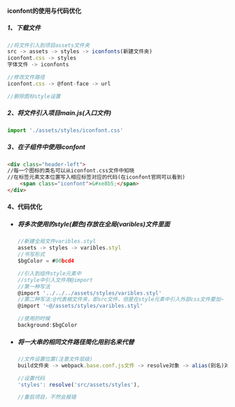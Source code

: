 #### iconfont的使用与代码优化

##### 1、下载文件

```js
//将文件引入到项目assets文件夹
src -> assets -> styles -> iconfonts(新建文件夹)
iconfont.css -> styles
字体文件 -> iconfonts

//修改文件路径
iconfont.css -> @font-face -> url

//删除图标style设置
```

##### 2、将文件引入项目main.js(入口文件)

```js
import './assets/styles/iconfont.css'
```

##### 3、在子组件中使用iconfont

```html
<div class="header-left">
//每一个图标的类名可以从iconfont.css文件中知晓
//在标签元素文本位置写入相应标签对应的代码(在iconfont官网可以看到)
	<span class="iconfont">&#xe8b5;</span>
</div>
```



#### 4、代码优化

* ##### 将多次使用的style(颜色)存放在全局(varibles)文件里面

  ```js
  //新建全局文件varibles.styl
  assets -> styles -> varibles.styl
  //书写形式
  $bgColor = #00bcd4
  
  //引入到组件style元素中
  //style中引入文件用@import
  //第一种写法
  @import '../../../assets/styles/varibles.styl'
  //第二种写法:@代表根文件夹，即src文件，但是在style元素中引入外部css文件要加~
  @import '~@/assets/styles/varibles.styl'
  
  //使用的时候
  background:$bgColor
  ```

* ##### 将一大串的相同文件路径简化用别名来代替

  ```js
  //文件设置位置(注意文件层级)
  build文件夹 -> webpack.base.conf.js文件 -> resolve对象 -> alias(别名)对象
  
  //设置代码
  'styles': resolve('src/assets/styles'),
  
  //重启项目，不然会报错
  ```

  